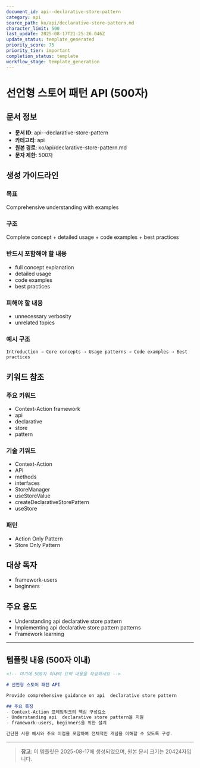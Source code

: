 ```yaml
---
document_id: api--declarative-store-pattern
category: api
source_path: ko/api/declarative-store-pattern.md
character_limit: 500
last_update: 2025-08-17T21:25:26.046Z
update_status: template_generated
priority_score: 75
priority_tier: important
completion_status: template
workflow_stage: template_generation
---
```


# 선언형 스토어 패턴 API (500자)

## 문서 정보
- **문서 ID**: api--declarative-store-pattern
- **카테고리**: api
- **원본 경로**: ko/api/declarative-store-pattern.md
- **문자 제한**: 500자

## 생성 가이드라인

### 목표
Comprehensive understanding with examples

### 구조
Complete concept + detailed usage + code examples + best practices

### 반드시 포함해야 할 내용
- full concept explanation
- detailed usage
- code examples
- best practices

### 피해야 할 내용  
- unnecessary verbosity
- unrelated topics

### 예시 구조
```
Introduction → Core concepts → Usage patterns → Code examples → Best practices
```

## 키워드 참조

### 주요 키워드
- Context-Action framework
- api
- declarative
- store
- pattern

### 기술 키워드
- Context-Action
- API
- methods
- interfaces
- StoreManager
- useStoreValue
- createDeclarativeStorePattern
- useStore

### 패턴
- Action Only Pattern
- Store Only Pattern

## 대상 독자
- framework-users
- beginners

## 주요 용도
- Understanding api  declarative store pattern
- Implementing api  declarative store pattern patterns
- Framework learning

---

## 템플릿 내용 (500자 이내)

```markdown
<!-- 여기에 500자 이내의 요약 내용을 작성하세요 -->

# 선언형 스토어 패턴 API

Provide comprehensive guidance on api  declarative store pattern

## 주요 특징
- Context-Action 프레임워크의 핵심 구성요소
- Understanding api  declarative store pattern을 지원
- framework-users, beginners을 위한 설계

간단한 사용 예시와 주요 이점을 포함하여 전체적인 개념을 이해할 수 있도록 구성.
```

---

> **참고**: 이 템플릿은 2025-08-17에 생성되었으며, 
> 원본 문서 크기는 20424자입니다.
